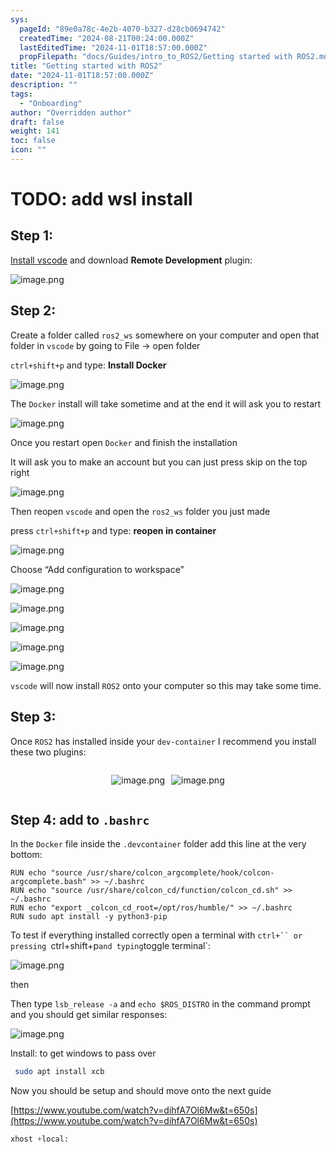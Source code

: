 ```yaml
---
sys:
  pageId: "89e0a78c-4e2b-4070-b327-d28cb0694742"
  createdTime: "2024-08-21T00:24:00.000Z"
  lastEditedTime: "2024-11-01T18:57:00.000Z"
  propFilepath: "docs/Guides/intro_to_ROS2/Getting started with ROS2.md"
title: "Getting started with ROS2"
date: "2024-11-01T18:57:00.000Z"
description: ""
tags:
  - "Onboarding"
author: "Overridden author"
draft: false
weight: 141
toc: false
icon: ""
---
```


# TODO: add wsl install

## Step 1:

[Install vscode](https://code.visualstudio.com/download) and download **Remote Development** plugin:

![image.png](https://prod-files-secure.s3.us-west-2.amazonaws.com/d518164a-d88e-44d1-a4ee-3adb3bd8bce0/efb52993-1881-4a40-b95e-6f020334f022/image.png?X-Amz-Algorithm=AWS4-HMAC-SHA256&X-Amz-Content-Sha256=UNSIGNED-PAYLOAD&X-Amz-Credential=ASIAZI2LB466WTS32XOV%2F20250213%2Fus-west-2%2Fs3%2Faws4_request&X-Amz-Date=20250213T220725Z&X-Amz-Expires=3600&X-Amz-Security-Token=IQoJb3JpZ2luX2VjEPX%2F%2F%2F%2F%2F%2F%2F%2F%2F%2FwEaCXVzLXdlc3QtMiJGMEQCIHzrJ3De2aDn9529RaGDIKxZQwDve3abKY9V1S9cmyZvAiABgyQbX3DX53wVKkjkk7RD0xWXvjo2H6BbZvEVoIdr2Cr%2FAwgeEAAaDDYzNzQyMzE4MzgwNSIMDY58gEyCAkCwSuTBKtwDv0%2BGxl7o62etR07V%2FKW2lvCVVyULF5EBoaUZoec4zMnEWfFWN6fN9s4rtl9UmSBUA8zz8YOh4WJ4Io59jRQP5IUUheGa5%2F5wRtLKbPgDTStsqsCYu8ZU0AXo9WampBNZjgaZOt0WO3%2FsDJOk9BBQMGFh%2FIWSBlxcRFU24zNHdc6hBg8Xv816kfVSLcdKNoOfL62hBEjAcV8%2FyWhbzgClgMeOOmYGAu2cm0EeDwC6UrY5g6uOYloERJLtjQq70iXzzIS5TL7%2FW5p8Ydtlvlj5UdgWM2YVOFrvBypnf6hNMnuTSK5a6mqLuIKO7pDC37OJuDIVAcmM3tX3z0m0znse%2BOi4R0Y4ekuyADZVaJlVb6AM%2FSgvw50oTCHdUn904UrXb4YTn0N9h%2F2%2BsZkJiUqr0KFH0tzLEjuYZfYFRxEkqdnui6RCoC1hADk%2BEd0kxGKQ6uFIZaQP6u88tIVCVF2SIPqQjA8dnfMjCvgv2fy6GKviQEAJCOdfew07XiidGbf0OatmhmABGZ2txv0BMfLcmso4kId4vOLjNf8l2xpa6A9z5DrTGt3f9Qzsd0vFIeyHgIyUM75igqD6J4y9rzrnU%2BwmnIm7cavXtuSxn07Tgxz93oM9aEEX7aIX6ycw%2F6u5vQY6pgH5cmsEWZMS5hHs%2B%2BBI9zUm80ObuQgnsGObC4IxFlOTjwtPFhNZ%2BoJCNpFVdUJdFRCBQBCiOrm8pmHzNDkPl0LT6pwmTQSImP1pnAxzn3%2FCgDWHP%2FvYvp2isznzmkg3WEMzdlOGeeMLmWGZ9HN7H3KdDjp8P0ILRmaShybWLDTFHUDgSR9%2F3XNnuwC%2Fi5QqG9zcc0xKuZNKKVavM8TiXY7CB8klB9f1&X-Amz-Signature=e3d305c27658d55e5ad6357037e8703a38287cdfd747d834e28208366b52b549&X-Amz-SignedHeaders=host&x-id=GetObject)

## Step 2:

Create a folder called `ros2_ws` somewhere on your computer and open that folder in `vscode` by going to File → open folder 

`ctrl+shift+p` and type: **Install Docker**

![image.png](https://prod-files-secure.s3.us-west-2.amazonaws.com/d518164a-d88e-44d1-a4ee-3adb3bd8bce0/2269dc0e-1cd5-47ff-bceb-c04ad9b2eab0/image.png?X-Amz-Algorithm=AWS4-HMAC-SHA256&X-Amz-Content-Sha256=UNSIGNED-PAYLOAD&X-Amz-Credential=ASIAZI2LB466WTS32XOV%2F20250213%2Fus-west-2%2Fs3%2Faws4_request&X-Amz-Date=20250213T220725Z&X-Amz-Expires=3600&X-Amz-Security-Token=IQoJb3JpZ2luX2VjEPX%2F%2F%2F%2F%2F%2F%2F%2F%2F%2FwEaCXVzLXdlc3QtMiJGMEQCIHzrJ3De2aDn9529RaGDIKxZQwDve3abKY9V1S9cmyZvAiABgyQbX3DX53wVKkjkk7RD0xWXvjo2H6BbZvEVoIdr2Cr%2FAwgeEAAaDDYzNzQyMzE4MzgwNSIMDY58gEyCAkCwSuTBKtwDv0%2BGxl7o62etR07V%2FKW2lvCVVyULF5EBoaUZoec4zMnEWfFWN6fN9s4rtl9UmSBUA8zz8YOh4WJ4Io59jRQP5IUUheGa5%2F5wRtLKbPgDTStsqsCYu8ZU0AXo9WampBNZjgaZOt0WO3%2FsDJOk9BBQMGFh%2FIWSBlxcRFU24zNHdc6hBg8Xv816kfVSLcdKNoOfL62hBEjAcV8%2FyWhbzgClgMeOOmYGAu2cm0EeDwC6UrY5g6uOYloERJLtjQq70iXzzIS5TL7%2FW5p8Ydtlvlj5UdgWM2YVOFrvBypnf6hNMnuTSK5a6mqLuIKO7pDC37OJuDIVAcmM3tX3z0m0znse%2BOi4R0Y4ekuyADZVaJlVb6AM%2FSgvw50oTCHdUn904UrXb4YTn0N9h%2F2%2BsZkJiUqr0KFH0tzLEjuYZfYFRxEkqdnui6RCoC1hADk%2BEd0kxGKQ6uFIZaQP6u88tIVCVF2SIPqQjA8dnfMjCvgv2fy6GKviQEAJCOdfew07XiidGbf0OatmhmABGZ2txv0BMfLcmso4kId4vOLjNf8l2xpa6A9z5DrTGt3f9Qzsd0vFIeyHgIyUM75igqD6J4y9rzrnU%2BwmnIm7cavXtuSxn07Tgxz93oM9aEEX7aIX6ycw%2F6u5vQY6pgH5cmsEWZMS5hHs%2B%2BBI9zUm80ObuQgnsGObC4IxFlOTjwtPFhNZ%2BoJCNpFVdUJdFRCBQBCiOrm8pmHzNDkPl0LT6pwmTQSImP1pnAxzn3%2FCgDWHP%2FvYvp2isznzmkg3WEMzdlOGeeMLmWGZ9HN7H3KdDjp8P0ILRmaShybWLDTFHUDgSR9%2F3XNnuwC%2Fi5QqG9zcc0xKuZNKKVavM8TiXY7CB8klB9f1&X-Amz-Signature=e10b4151c9075c5d4954d645e3eec516dff019465a0da63ea11082cb4ad30d10&X-Amz-SignedHeaders=host&x-id=GetObject)

The `Docker` install will take sometime and at the end it will ask you to restart

![image.png](https://prod-files-secure.s3.us-west-2.amazonaws.com/d518164a-d88e-44d1-a4ee-3adb3bd8bce0/ed233f78-be33-4b1f-b89c-9c346c0e961e/image.png?X-Amz-Algorithm=AWS4-HMAC-SHA256&X-Amz-Content-Sha256=UNSIGNED-PAYLOAD&X-Amz-Credential=ASIAZI2LB466WTS32XOV%2F20250213%2Fus-west-2%2Fs3%2Faws4_request&X-Amz-Date=20250213T220725Z&X-Amz-Expires=3600&X-Amz-Security-Token=IQoJb3JpZ2luX2VjEPX%2F%2F%2F%2F%2F%2F%2F%2F%2F%2FwEaCXVzLXdlc3QtMiJGMEQCIHzrJ3De2aDn9529RaGDIKxZQwDve3abKY9V1S9cmyZvAiABgyQbX3DX53wVKkjkk7RD0xWXvjo2H6BbZvEVoIdr2Cr%2FAwgeEAAaDDYzNzQyMzE4MzgwNSIMDY58gEyCAkCwSuTBKtwDv0%2BGxl7o62etR07V%2FKW2lvCVVyULF5EBoaUZoec4zMnEWfFWN6fN9s4rtl9UmSBUA8zz8YOh4WJ4Io59jRQP5IUUheGa5%2F5wRtLKbPgDTStsqsCYu8ZU0AXo9WampBNZjgaZOt0WO3%2FsDJOk9BBQMGFh%2FIWSBlxcRFU24zNHdc6hBg8Xv816kfVSLcdKNoOfL62hBEjAcV8%2FyWhbzgClgMeOOmYGAu2cm0EeDwC6UrY5g6uOYloERJLtjQq70iXzzIS5TL7%2FW5p8Ydtlvlj5UdgWM2YVOFrvBypnf6hNMnuTSK5a6mqLuIKO7pDC37OJuDIVAcmM3tX3z0m0znse%2BOi4R0Y4ekuyADZVaJlVb6AM%2FSgvw50oTCHdUn904UrXb4YTn0N9h%2F2%2BsZkJiUqr0KFH0tzLEjuYZfYFRxEkqdnui6RCoC1hADk%2BEd0kxGKQ6uFIZaQP6u88tIVCVF2SIPqQjA8dnfMjCvgv2fy6GKviQEAJCOdfew07XiidGbf0OatmhmABGZ2txv0BMfLcmso4kId4vOLjNf8l2xpa6A9z5DrTGt3f9Qzsd0vFIeyHgIyUM75igqD6J4y9rzrnU%2BwmnIm7cavXtuSxn07Tgxz93oM9aEEX7aIX6ycw%2F6u5vQY6pgH5cmsEWZMS5hHs%2B%2BBI9zUm80ObuQgnsGObC4IxFlOTjwtPFhNZ%2BoJCNpFVdUJdFRCBQBCiOrm8pmHzNDkPl0LT6pwmTQSImP1pnAxzn3%2FCgDWHP%2FvYvp2isznzmkg3WEMzdlOGeeMLmWGZ9HN7H3KdDjp8P0ILRmaShybWLDTFHUDgSR9%2F3XNnuwC%2Fi5QqG9zcc0xKuZNKKVavM8TiXY7CB8klB9f1&X-Amz-Signature=d42eb4379350ec4f5c528851e7fbb328662bea1e6ee17f5e638a06187d206ff8&X-Amz-SignedHeaders=host&x-id=GetObject)

Once you restart open `Docker` and finish the installation

It will ask you to make an account but you can just press skip on the top right

![image.png](https://prod-files-secure.s3.us-west-2.amazonaws.com/d518164a-d88e-44d1-a4ee-3adb3bd8bce0/21010ad9-1659-4fd9-9f59-9932a09b2a3d/image.png?X-Amz-Algorithm=AWS4-HMAC-SHA256&X-Amz-Content-Sha256=UNSIGNED-PAYLOAD&X-Amz-Credential=ASIAZI2LB466WTS32XOV%2F20250213%2Fus-west-2%2Fs3%2Faws4_request&X-Amz-Date=20250213T220725Z&X-Amz-Expires=3600&X-Amz-Security-Token=IQoJb3JpZ2luX2VjEPX%2F%2F%2F%2F%2F%2F%2F%2F%2F%2FwEaCXVzLXdlc3QtMiJGMEQCIHzrJ3De2aDn9529RaGDIKxZQwDve3abKY9V1S9cmyZvAiABgyQbX3DX53wVKkjkk7RD0xWXvjo2H6BbZvEVoIdr2Cr%2FAwgeEAAaDDYzNzQyMzE4MzgwNSIMDY58gEyCAkCwSuTBKtwDv0%2BGxl7o62etR07V%2FKW2lvCVVyULF5EBoaUZoec4zMnEWfFWN6fN9s4rtl9UmSBUA8zz8YOh4WJ4Io59jRQP5IUUheGa5%2F5wRtLKbPgDTStsqsCYu8ZU0AXo9WampBNZjgaZOt0WO3%2FsDJOk9BBQMGFh%2FIWSBlxcRFU24zNHdc6hBg8Xv816kfVSLcdKNoOfL62hBEjAcV8%2FyWhbzgClgMeOOmYGAu2cm0EeDwC6UrY5g6uOYloERJLtjQq70iXzzIS5TL7%2FW5p8Ydtlvlj5UdgWM2YVOFrvBypnf6hNMnuTSK5a6mqLuIKO7pDC37OJuDIVAcmM3tX3z0m0znse%2BOi4R0Y4ekuyADZVaJlVb6AM%2FSgvw50oTCHdUn904UrXb4YTn0N9h%2F2%2BsZkJiUqr0KFH0tzLEjuYZfYFRxEkqdnui6RCoC1hADk%2BEd0kxGKQ6uFIZaQP6u88tIVCVF2SIPqQjA8dnfMjCvgv2fy6GKviQEAJCOdfew07XiidGbf0OatmhmABGZ2txv0BMfLcmso4kId4vOLjNf8l2xpa6A9z5DrTGt3f9Qzsd0vFIeyHgIyUM75igqD6J4y9rzrnU%2BwmnIm7cavXtuSxn07Tgxz93oM9aEEX7aIX6ycw%2F6u5vQY6pgH5cmsEWZMS5hHs%2B%2BBI9zUm80ObuQgnsGObC4IxFlOTjwtPFhNZ%2BoJCNpFVdUJdFRCBQBCiOrm8pmHzNDkPl0LT6pwmTQSImP1pnAxzn3%2FCgDWHP%2FvYvp2isznzmkg3WEMzdlOGeeMLmWGZ9HN7H3KdDjp8P0ILRmaShybWLDTFHUDgSR9%2F3XNnuwC%2Fi5QqG9zcc0xKuZNKKVavM8TiXY7CB8klB9f1&X-Amz-Signature=aae2f51bff2c90f113ff3ec98d6d1e1db6f42deccf174582cf05b83fad98a5ea&X-Amz-SignedHeaders=host&x-id=GetObject)

Then reopen `vscode` and open the `ros2_ws` folder you just made

press `ctrl+shift+p` and type: **reopen in container**

![image.png](https://prod-files-secure.s3.us-west-2.amazonaws.com/d518164a-d88e-44d1-a4ee-3adb3bd8bce0/4e93b8c2-41ad-488c-8095-c74205196118/image.png?X-Amz-Algorithm=AWS4-HMAC-SHA256&X-Amz-Content-Sha256=UNSIGNED-PAYLOAD&X-Amz-Credential=ASIAZI2LB466WTS32XOV%2F20250213%2Fus-west-2%2Fs3%2Faws4_request&X-Amz-Date=20250213T220725Z&X-Amz-Expires=3600&X-Amz-Security-Token=IQoJb3JpZ2luX2VjEPX%2F%2F%2F%2F%2F%2F%2F%2F%2F%2FwEaCXVzLXdlc3QtMiJGMEQCIHzrJ3De2aDn9529RaGDIKxZQwDve3abKY9V1S9cmyZvAiABgyQbX3DX53wVKkjkk7RD0xWXvjo2H6BbZvEVoIdr2Cr%2FAwgeEAAaDDYzNzQyMzE4MzgwNSIMDY58gEyCAkCwSuTBKtwDv0%2BGxl7o62etR07V%2FKW2lvCVVyULF5EBoaUZoec4zMnEWfFWN6fN9s4rtl9UmSBUA8zz8YOh4WJ4Io59jRQP5IUUheGa5%2F5wRtLKbPgDTStsqsCYu8ZU0AXo9WampBNZjgaZOt0WO3%2FsDJOk9BBQMGFh%2FIWSBlxcRFU24zNHdc6hBg8Xv816kfVSLcdKNoOfL62hBEjAcV8%2FyWhbzgClgMeOOmYGAu2cm0EeDwC6UrY5g6uOYloERJLtjQq70iXzzIS5TL7%2FW5p8Ydtlvlj5UdgWM2YVOFrvBypnf6hNMnuTSK5a6mqLuIKO7pDC37OJuDIVAcmM3tX3z0m0znse%2BOi4R0Y4ekuyADZVaJlVb6AM%2FSgvw50oTCHdUn904UrXb4YTn0N9h%2F2%2BsZkJiUqr0KFH0tzLEjuYZfYFRxEkqdnui6RCoC1hADk%2BEd0kxGKQ6uFIZaQP6u88tIVCVF2SIPqQjA8dnfMjCvgv2fy6GKviQEAJCOdfew07XiidGbf0OatmhmABGZ2txv0BMfLcmso4kId4vOLjNf8l2xpa6A9z5DrTGt3f9Qzsd0vFIeyHgIyUM75igqD6J4y9rzrnU%2BwmnIm7cavXtuSxn07Tgxz93oM9aEEX7aIX6ycw%2F6u5vQY6pgH5cmsEWZMS5hHs%2B%2BBI9zUm80ObuQgnsGObC4IxFlOTjwtPFhNZ%2BoJCNpFVdUJdFRCBQBCiOrm8pmHzNDkPl0LT6pwmTQSImP1pnAxzn3%2FCgDWHP%2FvYvp2isznzmkg3WEMzdlOGeeMLmWGZ9HN7H3KdDjp8P0ILRmaShybWLDTFHUDgSR9%2F3XNnuwC%2Fi5QqG9zcc0xKuZNKKVavM8TiXY7CB8klB9f1&X-Amz-Signature=05896d4ced8cd5659ab44fd5bc34bac1da7ecfb67b201cddc163cf8d6cf63089&X-Amz-SignedHeaders=host&x-id=GetObject)

Choose “Add configuration to workspace”

![image.png](https://prod-files-secure.s3.us-west-2.amazonaws.com/d518164a-d88e-44d1-a4ee-3adb3bd8bce0/9560b282-5060-4989-ba37-97e7b2c22476/image.png?X-Amz-Algorithm=AWS4-HMAC-SHA256&X-Amz-Content-Sha256=UNSIGNED-PAYLOAD&X-Amz-Credential=ASIAZI2LB466WTS32XOV%2F20250213%2Fus-west-2%2Fs3%2Faws4_request&X-Amz-Date=20250213T220725Z&X-Amz-Expires=3600&X-Amz-Security-Token=IQoJb3JpZ2luX2VjEPX%2F%2F%2F%2F%2F%2F%2F%2F%2F%2FwEaCXVzLXdlc3QtMiJGMEQCIHzrJ3De2aDn9529RaGDIKxZQwDve3abKY9V1S9cmyZvAiABgyQbX3DX53wVKkjkk7RD0xWXvjo2H6BbZvEVoIdr2Cr%2FAwgeEAAaDDYzNzQyMzE4MzgwNSIMDY58gEyCAkCwSuTBKtwDv0%2BGxl7o62etR07V%2FKW2lvCVVyULF5EBoaUZoec4zMnEWfFWN6fN9s4rtl9UmSBUA8zz8YOh4WJ4Io59jRQP5IUUheGa5%2F5wRtLKbPgDTStsqsCYu8ZU0AXo9WampBNZjgaZOt0WO3%2FsDJOk9BBQMGFh%2FIWSBlxcRFU24zNHdc6hBg8Xv816kfVSLcdKNoOfL62hBEjAcV8%2FyWhbzgClgMeOOmYGAu2cm0EeDwC6UrY5g6uOYloERJLtjQq70iXzzIS5TL7%2FW5p8Ydtlvlj5UdgWM2YVOFrvBypnf6hNMnuTSK5a6mqLuIKO7pDC37OJuDIVAcmM3tX3z0m0znse%2BOi4R0Y4ekuyADZVaJlVb6AM%2FSgvw50oTCHdUn904UrXb4YTn0N9h%2F2%2BsZkJiUqr0KFH0tzLEjuYZfYFRxEkqdnui6RCoC1hADk%2BEd0kxGKQ6uFIZaQP6u88tIVCVF2SIPqQjA8dnfMjCvgv2fy6GKviQEAJCOdfew07XiidGbf0OatmhmABGZ2txv0BMfLcmso4kId4vOLjNf8l2xpa6A9z5DrTGt3f9Qzsd0vFIeyHgIyUM75igqD6J4y9rzrnU%2BwmnIm7cavXtuSxn07Tgxz93oM9aEEX7aIX6ycw%2F6u5vQY6pgH5cmsEWZMS5hHs%2B%2BBI9zUm80ObuQgnsGObC4IxFlOTjwtPFhNZ%2BoJCNpFVdUJdFRCBQBCiOrm8pmHzNDkPl0LT6pwmTQSImP1pnAxzn3%2FCgDWHP%2FvYvp2isznzmkg3WEMzdlOGeeMLmWGZ9HN7H3KdDjp8P0ILRmaShybWLDTFHUDgSR9%2F3XNnuwC%2Fi5QqG9zcc0xKuZNKKVavM8TiXY7CB8klB9f1&X-Amz-Signature=bc6a0b3e6afa0a7720a0af46004207f1884192931a652477b188a5ddf792019e&X-Amz-SignedHeaders=host&x-id=GetObject)

![image.png](https://prod-files-secure.s3.us-west-2.amazonaws.com/d518164a-d88e-44d1-a4ee-3adb3bd8bce0/2ee63f81-886b-48e8-a553-dc6e5eac99e4/image.png?X-Amz-Algorithm=AWS4-HMAC-SHA256&X-Amz-Content-Sha256=UNSIGNED-PAYLOAD&X-Amz-Credential=ASIAZI2LB466WTS32XOV%2F20250213%2Fus-west-2%2Fs3%2Faws4_request&X-Amz-Date=20250213T220725Z&X-Amz-Expires=3600&X-Amz-Security-Token=IQoJb3JpZ2luX2VjEPX%2F%2F%2F%2F%2F%2F%2F%2F%2F%2FwEaCXVzLXdlc3QtMiJGMEQCIHzrJ3De2aDn9529RaGDIKxZQwDve3abKY9V1S9cmyZvAiABgyQbX3DX53wVKkjkk7RD0xWXvjo2H6BbZvEVoIdr2Cr%2FAwgeEAAaDDYzNzQyMzE4MzgwNSIMDY58gEyCAkCwSuTBKtwDv0%2BGxl7o62etR07V%2FKW2lvCVVyULF5EBoaUZoec4zMnEWfFWN6fN9s4rtl9UmSBUA8zz8YOh4WJ4Io59jRQP5IUUheGa5%2F5wRtLKbPgDTStsqsCYu8ZU0AXo9WampBNZjgaZOt0WO3%2FsDJOk9BBQMGFh%2FIWSBlxcRFU24zNHdc6hBg8Xv816kfVSLcdKNoOfL62hBEjAcV8%2FyWhbzgClgMeOOmYGAu2cm0EeDwC6UrY5g6uOYloERJLtjQq70iXzzIS5TL7%2FW5p8Ydtlvlj5UdgWM2YVOFrvBypnf6hNMnuTSK5a6mqLuIKO7pDC37OJuDIVAcmM3tX3z0m0znse%2BOi4R0Y4ekuyADZVaJlVb6AM%2FSgvw50oTCHdUn904UrXb4YTn0N9h%2F2%2BsZkJiUqr0KFH0tzLEjuYZfYFRxEkqdnui6RCoC1hADk%2BEd0kxGKQ6uFIZaQP6u88tIVCVF2SIPqQjA8dnfMjCvgv2fy6GKviQEAJCOdfew07XiidGbf0OatmhmABGZ2txv0BMfLcmso4kId4vOLjNf8l2xpa6A9z5DrTGt3f9Qzsd0vFIeyHgIyUM75igqD6J4y9rzrnU%2BwmnIm7cavXtuSxn07Tgxz93oM9aEEX7aIX6ycw%2F6u5vQY6pgH5cmsEWZMS5hHs%2B%2BBI9zUm80ObuQgnsGObC4IxFlOTjwtPFhNZ%2BoJCNpFVdUJdFRCBQBCiOrm8pmHzNDkPl0LT6pwmTQSImP1pnAxzn3%2FCgDWHP%2FvYvp2isznzmkg3WEMzdlOGeeMLmWGZ9HN7H3KdDjp8P0ILRmaShybWLDTFHUDgSR9%2F3XNnuwC%2Fi5QqG9zcc0xKuZNKKVavM8TiXY7CB8klB9f1&X-Amz-Signature=74c92850fb5efc9c0a36f441b35145ca293eb8614609a33287e73316227176be&X-Amz-SignedHeaders=host&x-id=GetObject)

![image.png](https://prod-files-secure.s3.us-west-2.amazonaws.com/d518164a-d88e-44d1-a4ee-3adb3bd8bce0/ae1580b2-b048-407e-aed9-b584224a7a04/image.png?X-Amz-Algorithm=AWS4-HMAC-SHA256&X-Amz-Content-Sha256=UNSIGNED-PAYLOAD&X-Amz-Credential=ASIAZI2LB466WTS32XOV%2F20250213%2Fus-west-2%2Fs3%2Faws4_request&X-Amz-Date=20250213T220725Z&X-Amz-Expires=3600&X-Amz-Security-Token=IQoJb3JpZ2luX2VjEPX%2F%2F%2F%2F%2F%2F%2F%2F%2F%2FwEaCXVzLXdlc3QtMiJGMEQCIHzrJ3De2aDn9529RaGDIKxZQwDve3abKY9V1S9cmyZvAiABgyQbX3DX53wVKkjkk7RD0xWXvjo2H6BbZvEVoIdr2Cr%2FAwgeEAAaDDYzNzQyMzE4MzgwNSIMDY58gEyCAkCwSuTBKtwDv0%2BGxl7o62etR07V%2FKW2lvCVVyULF5EBoaUZoec4zMnEWfFWN6fN9s4rtl9UmSBUA8zz8YOh4WJ4Io59jRQP5IUUheGa5%2F5wRtLKbPgDTStsqsCYu8ZU0AXo9WampBNZjgaZOt0WO3%2FsDJOk9BBQMGFh%2FIWSBlxcRFU24zNHdc6hBg8Xv816kfVSLcdKNoOfL62hBEjAcV8%2FyWhbzgClgMeOOmYGAu2cm0EeDwC6UrY5g6uOYloERJLtjQq70iXzzIS5TL7%2FW5p8Ydtlvlj5UdgWM2YVOFrvBypnf6hNMnuTSK5a6mqLuIKO7pDC37OJuDIVAcmM3tX3z0m0znse%2BOi4R0Y4ekuyADZVaJlVb6AM%2FSgvw50oTCHdUn904UrXb4YTn0N9h%2F2%2BsZkJiUqr0KFH0tzLEjuYZfYFRxEkqdnui6RCoC1hADk%2BEd0kxGKQ6uFIZaQP6u88tIVCVF2SIPqQjA8dnfMjCvgv2fy6GKviQEAJCOdfew07XiidGbf0OatmhmABGZ2txv0BMfLcmso4kId4vOLjNf8l2xpa6A9z5DrTGt3f9Qzsd0vFIeyHgIyUM75igqD6J4y9rzrnU%2BwmnIm7cavXtuSxn07Tgxz93oM9aEEX7aIX6ycw%2F6u5vQY6pgH5cmsEWZMS5hHs%2B%2BBI9zUm80ObuQgnsGObC4IxFlOTjwtPFhNZ%2BoJCNpFVdUJdFRCBQBCiOrm8pmHzNDkPl0LT6pwmTQSImP1pnAxzn3%2FCgDWHP%2FvYvp2isznzmkg3WEMzdlOGeeMLmWGZ9HN7H3KdDjp8P0ILRmaShybWLDTFHUDgSR9%2F3XNnuwC%2Fi5QqG9zcc0xKuZNKKVavM8TiXY7CB8klB9f1&X-Amz-Signature=b7b6a1abfbe9ce8593727dca03ac71f5b66b4a25827b52deac674cc66e7bd086&X-Amz-SignedHeaders=host&x-id=GetObject)

![image.png](https://prod-files-secure.s3.us-west-2.amazonaws.com/d518164a-d88e-44d1-a4ee-3adb3bd8bce0/53255b28-f75e-430f-b9e3-c0ac8577e42b/image.png?X-Amz-Algorithm=AWS4-HMAC-SHA256&X-Amz-Content-Sha256=UNSIGNED-PAYLOAD&X-Amz-Credential=ASIAZI2LB466WTS32XOV%2F20250213%2Fus-west-2%2Fs3%2Faws4_request&X-Amz-Date=20250213T220725Z&X-Amz-Expires=3600&X-Amz-Security-Token=IQoJb3JpZ2luX2VjEPX%2F%2F%2F%2F%2F%2F%2F%2F%2F%2FwEaCXVzLXdlc3QtMiJGMEQCIHzrJ3De2aDn9529RaGDIKxZQwDve3abKY9V1S9cmyZvAiABgyQbX3DX53wVKkjkk7RD0xWXvjo2H6BbZvEVoIdr2Cr%2FAwgeEAAaDDYzNzQyMzE4MzgwNSIMDY58gEyCAkCwSuTBKtwDv0%2BGxl7o62etR07V%2FKW2lvCVVyULF5EBoaUZoec4zMnEWfFWN6fN9s4rtl9UmSBUA8zz8YOh4WJ4Io59jRQP5IUUheGa5%2F5wRtLKbPgDTStsqsCYu8ZU0AXo9WampBNZjgaZOt0WO3%2FsDJOk9BBQMGFh%2FIWSBlxcRFU24zNHdc6hBg8Xv816kfVSLcdKNoOfL62hBEjAcV8%2FyWhbzgClgMeOOmYGAu2cm0EeDwC6UrY5g6uOYloERJLtjQq70iXzzIS5TL7%2FW5p8Ydtlvlj5UdgWM2YVOFrvBypnf6hNMnuTSK5a6mqLuIKO7pDC37OJuDIVAcmM3tX3z0m0znse%2BOi4R0Y4ekuyADZVaJlVb6AM%2FSgvw50oTCHdUn904UrXb4YTn0N9h%2F2%2BsZkJiUqr0KFH0tzLEjuYZfYFRxEkqdnui6RCoC1hADk%2BEd0kxGKQ6uFIZaQP6u88tIVCVF2SIPqQjA8dnfMjCvgv2fy6GKviQEAJCOdfew07XiidGbf0OatmhmABGZ2txv0BMfLcmso4kId4vOLjNf8l2xpa6A9z5DrTGt3f9Qzsd0vFIeyHgIyUM75igqD6J4y9rzrnU%2BwmnIm7cavXtuSxn07Tgxz93oM9aEEX7aIX6ycw%2F6u5vQY6pgH5cmsEWZMS5hHs%2B%2BBI9zUm80ObuQgnsGObC4IxFlOTjwtPFhNZ%2BoJCNpFVdUJdFRCBQBCiOrm8pmHzNDkPl0LT6pwmTQSImP1pnAxzn3%2FCgDWHP%2FvYvp2isznzmkg3WEMzdlOGeeMLmWGZ9HN7H3KdDjp8P0ILRmaShybWLDTFHUDgSR9%2F3XNnuwC%2Fi5QqG9zcc0xKuZNKKVavM8TiXY7CB8klB9f1&X-Amz-Signature=401dc2dcae002a569c163181771769cd6b2533b61411b7ad26fb595979571324&X-Amz-SignedHeaders=host&x-id=GetObject)

![image.png](https://prod-files-secure.s3.us-west-2.amazonaws.com/d518164a-d88e-44d1-a4ee-3adb3bd8bce0/7c562767-5af9-4ffb-97d1-327bcdf4ee00/image.png?X-Amz-Algorithm=AWS4-HMAC-SHA256&X-Amz-Content-Sha256=UNSIGNED-PAYLOAD&X-Amz-Credential=ASIAZI2LB466WTS32XOV%2F20250213%2Fus-west-2%2Fs3%2Faws4_request&X-Amz-Date=20250213T220725Z&X-Amz-Expires=3600&X-Amz-Security-Token=IQoJb3JpZ2luX2VjEPX%2F%2F%2F%2F%2F%2F%2F%2F%2F%2FwEaCXVzLXdlc3QtMiJGMEQCIHzrJ3De2aDn9529RaGDIKxZQwDve3abKY9V1S9cmyZvAiABgyQbX3DX53wVKkjkk7RD0xWXvjo2H6BbZvEVoIdr2Cr%2FAwgeEAAaDDYzNzQyMzE4MzgwNSIMDY58gEyCAkCwSuTBKtwDv0%2BGxl7o62etR07V%2FKW2lvCVVyULF5EBoaUZoec4zMnEWfFWN6fN9s4rtl9UmSBUA8zz8YOh4WJ4Io59jRQP5IUUheGa5%2F5wRtLKbPgDTStsqsCYu8ZU0AXo9WampBNZjgaZOt0WO3%2FsDJOk9BBQMGFh%2FIWSBlxcRFU24zNHdc6hBg8Xv816kfVSLcdKNoOfL62hBEjAcV8%2FyWhbzgClgMeOOmYGAu2cm0EeDwC6UrY5g6uOYloERJLtjQq70iXzzIS5TL7%2FW5p8Ydtlvlj5UdgWM2YVOFrvBypnf6hNMnuTSK5a6mqLuIKO7pDC37OJuDIVAcmM3tX3z0m0znse%2BOi4R0Y4ekuyADZVaJlVb6AM%2FSgvw50oTCHdUn904UrXb4YTn0N9h%2F2%2BsZkJiUqr0KFH0tzLEjuYZfYFRxEkqdnui6RCoC1hADk%2BEd0kxGKQ6uFIZaQP6u88tIVCVF2SIPqQjA8dnfMjCvgv2fy6GKviQEAJCOdfew07XiidGbf0OatmhmABGZ2txv0BMfLcmso4kId4vOLjNf8l2xpa6A9z5DrTGt3f9Qzsd0vFIeyHgIyUM75igqD6J4y9rzrnU%2BwmnIm7cavXtuSxn07Tgxz93oM9aEEX7aIX6ycw%2F6u5vQY6pgH5cmsEWZMS5hHs%2B%2BBI9zUm80ObuQgnsGObC4IxFlOTjwtPFhNZ%2BoJCNpFVdUJdFRCBQBCiOrm8pmHzNDkPl0LT6pwmTQSImP1pnAxzn3%2FCgDWHP%2FvYvp2isznzmkg3WEMzdlOGeeMLmWGZ9HN7H3KdDjp8P0ILRmaShybWLDTFHUDgSR9%2F3XNnuwC%2Fi5QqG9zcc0xKuZNKKVavM8TiXY7CB8klB9f1&X-Amz-Signature=4c309335c0cfb24a71be44c2a63709f7f7984165e63e5d59c5968d19ac204ecd&X-Amz-SignedHeaders=host&x-id=GetObject)

`vscode` will now install `ROS2` onto your computer so this may take some time.

## Step 3:

Once `ROS2` has installed inside your `dev-container` I recommend you install these two plugins:

<div style="display: flex;flex-direction: row; column-gap:10px; max-width: 630px;justify-content: center;">
<div>

![image.png](https://prod-files-secure.s3.us-west-2.amazonaws.com/d518164a-d88e-44d1-a4ee-3adb3bd8bce0/3fc3d550-5a54-4ba1-ba6b-faa01cdb7369/image.png?X-Amz-Algorithm=AWS4-HMAC-SHA256&X-Amz-Content-Sha256=UNSIGNED-PAYLOAD&X-Amz-Credential=ASIAZI2LB466SLDZOX2E%2F20250213%2Fus-west-2%2Fs3%2Faws4_request&X-Amz-Date=20250213T220730Z&X-Amz-Expires=3600&X-Amz-Security-Token=IQoJb3JpZ2luX2VjEPX%2F%2F%2F%2F%2F%2F%2F%2F%2F%2FwEaCXVzLXdlc3QtMiJGMEQCIAdv7KCe0LlAGuZzdwrYliub%2FpjBQJwKMGxMvv9jI2zFAiARXEu5BfyLaUAW5uBqOCBuumO8JvF8Kc75fEQcQ9%2Fsbir%2FAwgeEAAaDDYzNzQyMzE4MzgwNSIMMOSyRv%2FKlV7JV16ZKtwDrBOAtEYOmP9Cb1ggLuHU3%2B4Atkve%2Fw7ODT9KBwM3ZhnNOIX9JLGEHpDB1YkZ%2Bup3vTvKGu9wVKCLFsM42WJEuDUkxU27R4UjVbRcr6aGJiwKip9n60HUOO9D1AOToUgnYgIFPw3RNTv0WTlMhScqa9s4q8adZfBx0rkhCCtOPqapbNEpzPIlA5kbFulK4UJ5PN9uuR2q4GSVf46MX9k2hj%2FfU0AfjtJYycNbIAOeIixH3dME5oBqTljQEYac%2BgX3SLCfGVrSyCwP6aHpJWM9QnIzzqTXEVW4guWnONAF%2FZfWoZeD9xq0hcv6CKeBqeaOagGeEW887jTLU%2FmPrfS3S%2FwSzSG7KsgRryH7MHwikKauVyICpfQNxgBcdYFgxCFkNoIrvfQSiT%2F4Mc1U9SyEHT1iLDB8tV2HK19VmpIrN%2FPe3EkHqGRPugOnjkYEA2WSNe1Ax05K2BQYjt9cK6it8bTtwYxkAZXW6gWP4OEumSrLql%2FJ%2BajRzTkq6iUXPiCJgBmMUhv1gga3N2sHkHxMWOjiZ1N4nT1ltur0LTzi0Ww9KKk4ScDO7TeXGcHD1E%2B3I5DEbscEZDJq239uonFBcAAskb7XosNTKXxGw0JquYcMAby03xd2AFZx6l4w%2F6u5vQY6pgHUysDxnbuRYD1yENCXHgSDV9LZTZNO%2Fkr%2BCdi4h7hSWhirkZef%2Fd5IuWW%2B5xvyFSbj0yB9EZYNIrMaLfCzHJMELEywueMlfzXMdVq4w88ZNm9%2FhPMcfySyEa7pP%2BoeDUP7Y%2FBP20VI1A76ahjpk0X701j889SyqproT5DA1Jd52vCou%2FOD8N%2B%2BptsV1BFCDM0gQo8SHG7sMfp4FNpjwbsCJaZiR7rt&X-Amz-Signature=4698c89aa7b6c582627cdc763375674f18966edb88a6dae63d8fe96840dab258&X-Amz-SignedHeaders=host&x-id=GetObject)

</div>
<div>

![image.png](https://prod-files-secure.s3.us-west-2.amazonaws.com/d518164a-d88e-44d1-a4ee-3adb3bd8bce0/d994cc66-13c2-4093-a5a3-f84cf4601a82/image.png?X-Amz-Algorithm=AWS4-HMAC-SHA256&X-Amz-Content-Sha256=UNSIGNED-PAYLOAD&X-Amz-Credential=ASIAZI2LB4667BCGNZMQ%2F20250213%2Fus-west-2%2Fs3%2Faws4_request&X-Amz-Date=20250213T220730Z&X-Amz-Expires=3600&X-Amz-Security-Token=IQoJb3JpZ2luX2VjEPX%2F%2F%2F%2F%2F%2F%2F%2F%2F%2FwEaCXVzLXdlc3QtMiJHMEUCIQDWnG4IzFz7HjiZ7U%2BxiUuq%2F5CA1hU0frvyk0Yu8ZI0pwIgEa7N6SNq8YWSbjsn5YsBBj6IY57oscJyPytD9LXBpU4q%2FwMIHhAAGgw2Mzc0MjMxODM4MDUiDCC7b%2BV4BwaBgPbgiCrcA1%2BmKOpp1I8sD%2FkRxOqxXffwNK0f%2F95GeMdmMLySb0fgGXQEeF8yJMHsCadj9s%2Faj7jJiAGuStUuFtuRSPhfHq%2F4JRtRuabU%2FMkezCaufmeXsowaeZj34iEmCoMRQixpNvSl01loZRBjXWcADTMc1mXESIx%2Bm9HFPTwaLjL7Wcgy3SxlxQQns1X6MIXaEIcp%2BqMWr83IqrwUiEBpjFhdz1KW6GOxP1eGUFBKHzYngkO9hv1fO3GZGoLswu6ZD7h7OU6p0pExpIJ7suWBVdHHUZUE9Q86al1eISlTNmKmWEpFg8S8OChBOx26%2BpqKis8fJQlcHodoQrsC3sPAXo0wjjFandPVPnFRvCMf3VvnGx0c8rGfAxzCbQFQKI7Yrrn0t%2Bxqo3mFmHFX2iwc5Hw1Loy0%2F9IOmDcsXO6vm6Uj%2BsTOaeo%2FERoVhGd%2BGfH4ilo%2FCx4t3vwweoM0tdXsRrhNzXp0gYYvQ2106wGEQ0UM6a608KLn2gWt%2FAJIScDedtt%2BwQx62FxumoiWYd%2BPQAZ52zBMmFLUQiXucsIAI9GFvZ5VnpAn%2BQ%2BDTgWyw4FbDwKCvI82hTrV7QZIeh1W9BmmCD6xApXRcG2CEB%2FFphya2DXrJ1AJ5kBtOVH3ebwuMIisub0GOqUBA%2FmwTlRe5shryIwYZa8RFO1HWO3JOl37C1jvpLKHh%2Btc75BCWLbuJvK1Ge6bmX72J0FnpkvYT%2F7Bp9QtoEoDO%2BLM66xdG%2BE4FCv01GwHW09R7m7w%2FF5UC8pgAhgNONEEMI5Z0TOHKSABq0py5%2F%2B4xyIr%2F9%2BCeEZpOWl5X40faOwwIasoSm8UxiafDlQ%2BqTdO1cUaOpWXk58WlcOno%2BGfyg0D41et&X-Amz-Signature=e8a766451d9f3e4f86f34a54ddd43c40b9cc60444d945de6208b0158915c2413&X-Amz-SignedHeaders=host&x-id=GetObject)

</div>
</div>

## Step 4: add to `.bashrc`

In the `Docker` file inside the `.devcontainer` folder add this line at the very bottom: 

```docker
RUN echo "source /usr/share/colcon_argcomplete/hook/colcon-argcomplete.bash" >> ~/.bashrc
RUN echo "source /usr/share/colcon_cd/function/colcon_cd.sh" >> ~/.bashrc
RUN echo "export _colcon_cd_root=/opt/ros/humble/" >> ~/.bashrc
RUN sudo apt install -y python3-pip 
```

To test if everything installed correctly open a terminal with `ctrl+`` or pressing `ctrl+shift+p` and typing `toggle terminal`:

![image.png](https://prod-files-secure.s3.us-west-2.amazonaws.com/d518164a-d88e-44d1-a4ee-3adb3bd8bce0/6a4943d8-b04e-4c02-9a58-775f3384d1a5/image.png?X-Amz-Algorithm=AWS4-HMAC-SHA256&X-Amz-Content-Sha256=UNSIGNED-PAYLOAD&X-Amz-Credential=ASIAZI2LB466WTS32XOV%2F20250213%2Fus-west-2%2Fs3%2Faws4_request&X-Amz-Date=20250213T220725Z&X-Amz-Expires=3600&X-Amz-Security-Token=IQoJb3JpZ2luX2VjEPX%2F%2F%2F%2F%2F%2F%2F%2F%2F%2FwEaCXVzLXdlc3QtMiJGMEQCIHzrJ3De2aDn9529RaGDIKxZQwDve3abKY9V1S9cmyZvAiABgyQbX3DX53wVKkjkk7RD0xWXvjo2H6BbZvEVoIdr2Cr%2FAwgeEAAaDDYzNzQyMzE4MzgwNSIMDY58gEyCAkCwSuTBKtwDv0%2BGxl7o62etR07V%2FKW2lvCVVyULF5EBoaUZoec4zMnEWfFWN6fN9s4rtl9UmSBUA8zz8YOh4WJ4Io59jRQP5IUUheGa5%2F5wRtLKbPgDTStsqsCYu8ZU0AXo9WampBNZjgaZOt0WO3%2FsDJOk9BBQMGFh%2FIWSBlxcRFU24zNHdc6hBg8Xv816kfVSLcdKNoOfL62hBEjAcV8%2FyWhbzgClgMeOOmYGAu2cm0EeDwC6UrY5g6uOYloERJLtjQq70iXzzIS5TL7%2FW5p8Ydtlvlj5UdgWM2YVOFrvBypnf6hNMnuTSK5a6mqLuIKO7pDC37OJuDIVAcmM3tX3z0m0znse%2BOi4R0Y4ekuyADZVaJlVb6AM%2FSgvw50oTCHdUn904UrXb4YTn0N9h%2F2%2BsZkJiUqr0KFH0tzLEjuYZfYFRxEkqdnui6RCoC1hADk%2BEd0kxGKQ6uFIZaQP6u88tIVCVF2SIPqQjA8dnfMjCvgv2fy6GKviQEAJCOdfew07XiidGbf0OatmhmABGZ2txv0BMfLcmso4kId4vOLjNf8l2xpa6A9z5DrTGt3f9Qzsd0vFIeyHgIyUM75igqD6J4y9rzrnU%2BwmnIm7cavXtuSxn07Tgxz93oM9aEEX7aIX6ycw%2F6u5vQY6pgH5cmsEWZMS5hHs%2B%2BBI9zUm80ObuQgnsGObC4IxFlOTjwtPFhNZ%2BoJCNpFVdUJdFRCBQBCiOrm8pmHzNDkPl0LT6pwmTQSImP1pnAxzn3%2FCgDWHP%2FvYvp2isznzmkg3WEMzdlOGeeMLmWGZ9HN7H3KdDjp8P0ILRmaShybWLDTFHUDgSR9%2F3XNnuwC%2Fi5QqG9zcc0xKuZNKKVavM8TiXY7CB8klB9f1&X-Amz-Signature=efe84ca633280153146c120c8ec5d0fef370b013acacf64c99c4a8c8598e349c&X-Amz-SignedHeaders=host&x-id=GetObject)

then 

Then type `lsb_release -a` and `echo $ROS_DISTRO` in the command prompt and you should get similar responses:

![image.png](https://prod-files-secure.s3.us-west-2.amazonaws.com/d518164a-d88e-44d1-a4ee-3adb3bd8bce0/3e635dec-a805-4e85-8b9e-d000e5b71a4e/image.png?X-Amz-Algorithm=AWS4-HMAC-SHA256&X-Amz-Content-Sha256=UNSIGNED-PAYLOAD&X-Amz-Credential=ASIAZI2LB466WTS32XOV%2F20250213%2Fus-west-2%2Fs3%2Faws4_request&X-Amz-Date=20250213T220725Z&X-Amz-Expires=3600&X-Amz-Security-Token=IQoJb3JpZ2luX2VjEPX%2F%2F%2F%2F%2F%2F%2F%2F%2F%2FwEaCXVzLXdlc3QtMiJGMEQCIHzrJ3De2aDn9529RaGDIKxZQwDve3abKY9V1S9cmyZvAiABgyQbX3DX53wVKkjkk7RD0xWXvjo2H6BbZvEVoIdr2Cr%2FAwgeEAAaDDYzNzQyMzE4MzgwNSIMDY58gEyCAkCwSuTBKtwDv0%2BGxl7o62etR07V%2FKW2lvCVVyULF5EBoaUZoec4zMnEWfFWN6fN9s4rtl9UmSBUA8zz8YOh4WJ4Io59jRQP5IUUheGa5%2F5wRtLKbPgDTStsqsCYu8ZU0AXo9WampBNZjgaZOt0WO3%2FsDJOk9BBQMGFh%2FIWSBlxcRFU24zNHdc6hBg8Xv816kfVSLcdKNoOfL62hBEjAcV8%2FyWhbzgClgMeOOmYGAu2cm0EeDwC6UrY5g6uOYloERJLtjQq70iXzzIS5TL7%2FW5p8Ydtlvlj5UdgWM2YVOFrvBypnf6hNMnuTSK5a6mqLuIKO7pDC37OJuDIVAcmM3tX3z0m0znse%2BOi4R0Y4ekuyADZVaJlVb6AM%2FSgvw50oTCHdUn904UrXb4YTn0N9h%2F2%2BsZkJiUqr0KFH0tzLEjuYZfYFRxEkqdnui6RCoC1hADk%2BEd0kxGKQ6uFIZaQP6u88tIVCVF2SIPqQjA8dnfMjCvgv2fy6GKviQEAJCOdfew07XiidGbf0OatmhmABGZ2txv0BMfLcmso4kId4vOLjNf8l2xpa6A9z5DrTGt3f9Qzsd0vFIeyHgIyUM75igqD6J4y9rzrnU%2BwmnIm7cavXtuSxn07Tgxz93oM9aEEX7aIX6ycw%2F6u5vQY6pgH5cmsEWZMS5hHs%2B%2BBI9zUm80ObuQgnsGObC4IxFlOTjwtPFhNZ%2BoJCNpFVdUJdFRCBQBCiOrm8pmHzNDkPl0LT6pwmTQSImP1pnAxzn3%2FCgDWHP%2FvYvp2isznzmkg3WEMzdlOGeeMLmWGZ9HN7H3KdDjp8P0ILRmaShybWLDTFHUDgSR9%2F3XNnuwC%2Fi5QqG9zcc0xKuZNKKVavM8TiXY7CB8klB9f1&X-Amz-Signature=c4fdfd6b978eaa0b09ba4633fca952410d785e26cae0433654d1f98fdcefe8c6&X-Amz-SignedHeaders=host&x-id=GetObject)

Install:  to get windows to pass over

```bash
 sudo apt install xcb
```

Now you should be setup and should move onto the next guide 

[https://www.youtube.com/watch?v=dihfA7Ol6Mw&t=650s](https://www.youtube.com/watch?v=dihfA7Ol6Mw&t=650s)

```python
xhost +local:
```
